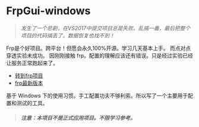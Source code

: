 # FrpGui-windows 

> *发生了一个悲剧，在VS2017中提交项目总是失败。乱搞一番，最后把整个项目的代码搞丢了。数据恢复也找不到！* <br />

Frp是个好项目。跨平台！但愿会永久100%开源。学习几天基本上手。 而点对点穿透实验未成功。 因刚刚接触 frp。配置的理解应该还有错误。只是经过实验已经让服务正常跑起来了。
+ [转到frp项目](https://github.com/fatedier/frp)
+ [frp最新版本](https://github.com/fatedier/frp/releases)

基于 Windows 下的使用习惯。手工配置功夫不够利索。所以写了一个主要用于配置和测试的工具。
> #### _注意：本项目不是正式应用项目。不限学习参考。_ ####


